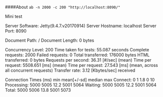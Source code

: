 ####About
`ab -n 2000 -c 200 "http://localhost:8090/"`

Mini test

Server Software:        Jetty(9.4.7.v20170914)
Server Hostname:        localhost
Server Port:            8090

Document Path:          /
Document Length:        0 bytes

Concurrency Level:      200
Time taken for tests:   55.087 seconds
Complete requests:      2000
Failed requests:        0
Total transferred:      176000 bytes
HTML transferred:       0 bytes
Requests per second:    36.31 [#/sec] (mean)
Time per request:       5508.651 [ms] (mean)
Time per request:       27.543 [ms] (mean, across all concurrent requests)
Transfer rate:          3.12 [Kbytes/sec] received

Connection Times (ms)
              min  mean[+/-sd] median   max
Connect:        0    1   1.8      0      10
Processing:  5000 5005  12.2   5001    5064
Waiting:     5000 5005  12.2   5001    5064
Total:       5000 5006  13.8   5001    5073